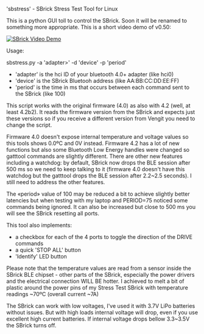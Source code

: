 'sbstress' - SBrick Stress Test Tool for Linux

This is a python GUI toll to control the SBrick. Soon it will be renamed to something more appropriate.
This is a short video demo of v0.50:

[![SBrick Video Demo](http://img.youtube.com/vi/4ee8OOaZ0eI/0.jpg)](http://www.youtube.com/watch?v=4ee8OOaZ0eI)

Usage:

sbstress.py -a 'adapter>' -d 'device' -p 'period'
  
- 'adapter' is the hci ID of your bluetooth 4.0+ adapter (like hci0)
-  'device'  is the SBrick Bluetooh address (like AA:BB:CC:DD:EE:FF)
-  'period'  is the time in ms that occurs between each command sent to the SBrick (like 100)
  
This  script works with the original firmware (4.0) as also with 4.2 (well, at least 4.2b2). It reads the firmware version from the SBrick and expects just these versions so if you receive a different version from Vengit you need to change the script.

Firmware 4.0 doesn't expose internal temperature and voltage values so this tools shows 0.0ºC and 0V instead.
Firmware 4.2 has a lot of new functions but also some Bluetooth Low Energy handles were changed so gatttool commands are slightly different. There are other new features including a watchdog: by default, SBrick now drops the BLE session after 500 ms so we need to keep talking to it (firmware 4.0 doesn't have this watchdog but the gatttool drops the BLE session after 2.2~2.5 seconds). I still need to address the other features.

The «period» value of 100 may be reduced a bit to achieve slightly better latencies but when testing with my laptop and PERIOD=75 noticed some commands being ignored. It can also be increased but close to 500 ms you will see the SBrick resetting all ports.

This tool also implements:
- a checkbox for each of the 4 ports to toggle the direction of the DRIVE commands
- a quick 'STOP ALL' button
- 'Identify' LED button

Please note that the temperature values are read from a sensor inside the SBrick BLE chipset - other parts of the SBrick, especially the power drivers and the electrical connection WILL BE hotter. I achieved to melt a bit of plastic around the power pins of my Stress Test SBrick with temperature readings ~70ºC (overall current ~7A)

The SBrick can work with low voltages, I've used it with 3.7V LiPo batteries without issues. But with high loads internal voltage will drop, even if you use excellent high current batteries. If internal voltage drops bellow 3.3~3.5V the SBrick turns off.
